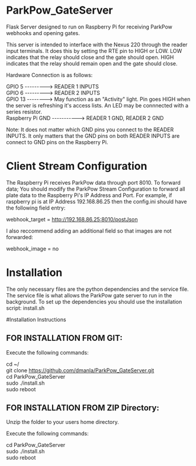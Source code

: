 # ParkPow_GateServer
Flask Server designed to run on Raspberry Pi for receiving ParkPow webhooks and opening gates.

This server is intended to interface with the Nexus 220 through the reader input terminals. It does this by setting the RTE pin to HIGH or LOW. LOW indicates that the 
relay should close and the gate should open. HIGH indicates that the relay should remain open and the gate should close.

Hardware Connection is as follows:
 
GPIO 5 ---------> READER 1 INPUTS <br />
GPIO 6 ---------> READER 2 INPUTS <br />
GPIO 13 --------> May function as an "Activity" light. Pin goes HIGH when the server is refreshing it's access lists. An LED may be connnected with a series resistor. <br />
Raspberry Pi GND -----------> READER 1 GND, READER 2 GND   

Note: It does not matter which GND pins you connect to the READER INPUTS. It only matters that the GND pins on both READER INPUTS are connect to GND pins on the Raspberry Pi.

# Client Stream Configuration 

The Raspberry Pi receives ParkPow data through port 8010. To forward data; You should modify the ParkPow Stream Configuration to forward all plate data to the Raspberry Pi's
IP Address and Port. For example, if raspberry pi is at IP Address 192.168.86.25 then the config.ini should have the following field entry:

webhook_target = http://192.168.86.25:8010/postJson

I also reccommend adding an additional field so that images are not forwarded:

webhook_image = no

# Installation

The only necessary files are the python dependencies and the service file. The service file is what allows the ParkPow gate server to run in the background. To set up
the dependencies you should use the installation script: install.sh

#Installation Instructions

## FOR INSTALLATION FROM GIT:

Execute the following commands:

cd ~/ <br />
git clone https://github.com/dmanla/ParkPow_GateServer.git <br />
cd ParkPow_GateServer <br />
sudo ./install.sh <br />
sudo reboot <br />

## FOR INSTALLATION FROM ZIP Directory:

Unzip the folder to your users home directory.

Execute the following commands:

cd ParkPow_GateServer <br />
sudo ./install.sh <br />
sudo reboot <br />





